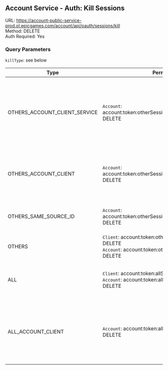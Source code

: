 ## Account Service - Auth: Kill Sessions

URL: https://account-public-service-prod.ol.epicgames.com/account/api/oauth/sessions/kill \
Method: DELETE \
Auth Required: Yes

### Query Parameters

`killType`: see below

| Type                          | Permission                                                                                                          | Description                                                                                                |
| ----------------------------- | ------------------------------------------------------------------------------------------------------------------- | ---------------------------------------------------------------------------------------------------------- |
| OTHERS_ACCOUNT_CLIENT_SERVICE | `Account`: account:token:otherSessionsForAccountClientService DELETE                                                | Kills all other Auth Sessions for the same Client for Service for the logged in Account (used in Fortnite) |
| OTHERS_ACCOUNT_CLIENT         | `Account`: account:token:otherSessionsForAccountClient DELETE                                                       | Kills all other Auth Sessions for the same Client for the logged in Account                                |
| OTHERS_SAME_SOURCE_ID         | `Account`: account:token:otherSessionsWithSameSourceId DELETE                                                       | Kills all session from the same source???                                                                  |
| OTHERS                        | `Client`: account:token:otherSessionsForClient DELETE <br/> `Account`: account:token:otherSessionsForAccount DELETE | Kills all Other Auth Sessions                                                                              |
| ALL                           | `Client`: account:token:allSessionsForClient DELETE <br/> `Account`: account:token:allSessionsForAccount DELETE     | Kills every Auth Session (including current Session)                                                       |
| ALL_ACCOUNT_CLIENT            | `Account`: account:token:allSessionsForAccountClient DELETE                                                         | Kills every Auth Session for this Client for the logged in Account (including the current Session)         |
